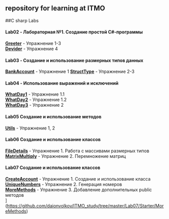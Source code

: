## repository for learning at ITMO

##C sharp Labs

#### **Lab02** - Лабораторная №1. Создание простой C#-программы
[**Greeter**](https://github.com/daionvolkov/ITMO_study/tree/master/Lab02/DivideIt)  - Упражнение 1-3 <br />
[**Devider**](https://github.com/daionvolkov/ITMO_study/tree/master/Lab02/Greetings) - Упражнение 4

#### **Lab03** - Создание и использование размерных типов данных
[**BankAccount**](https://github.com/daionvolkov/ITMO_study/tree/master/Lab03/Starter/BankAccount)  - Упражнение 1
[**StructType**](https://github.com/daionvolkov/ITMO_study/tree/master/Lab03/Starter/StructType)  - Упражнение 2-3

#### **Lab04** - Использование выражений и исключений
[**WhatDay1**](https://github.com/daionvolkov/ITMO_study/tree/master/Lab04/Starter/WhatDay1) - Упражнение 1.1 <br />
[**WhatDay2**](https://github.com/daionvolkov/ITMO_study/tree/master/Lab04/Starter/WhatDay2) - Упражнение 1.2 <br />
[**WhatDay3**](https://github.com/daionvolkov/ITMO_study/tree/master/Lab04/Starter/WhatDay3) - Упражнение 2 <br />

#### **Lab05** Создание и использование методов 
[**Utils**](https://github.com/daionvolkov/ITMO_study/tree/master/Lab05/Starter/Utility/Utils) - Упражнение 1, 2 <br />

#### **Lab06** Создание и использование классов
[**FileDetails**](https://github.com/daionvolkov/ITMO_study/tree/master/Lab06/Starter/FileDetails) -  Упражнение 1. Работа с массивами размерных типов <br />
[**MatrixMultiply**](https://github.com/daionvolkov/ITMO_study/tree/master/Lab06/Starter/MatrixMultiply) - Упражнение 2. Перемножение матриц <br />

#### **Lab07** Создание и использование классов 
[**CreateAccount**](https://github.com/daionvolkov/ITMO_study/tree/master/Lab07/Starter/CreateAccount) -  Упражнение 1. Cоздание и использование класса <br />
[**UniqueNumbers**](https://github.com/daionvolkov/ITMO_study/tree/master/Lab07/Starter/UniqueNumbers) - Упражнение 2. Генерация номеров  <br />
[**MoreMethods**](https://github.com/daionvolkov/ITMO_study/tree/master/Lab07/Starter/MoreMethods) - Упражнение 3. Добавление дополнительных public методов <br />
](https://github.com/daionvolkov/ITMO_study/tree/master/Lab07/Starter/MoreMethods)
